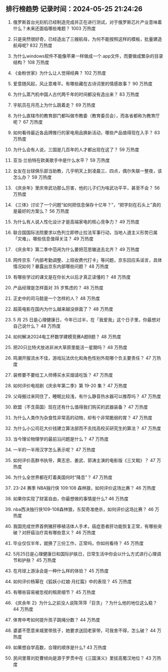 
## 排行榜趋势 记录时间：2024-05-25 21:24:26
  
  1. 俄罗斯首台光刻机已经制造完成并正在进行测试，对于俄罗斯芯片产业意味着什么？未来还面临哪些难题？ 1003 万热度
    
  2. 只是突然很好奇，已经造出了三艘航母，为何不能按照这样的模板，批量建造航母呢? 832 万热度
    
  3. 为什么windows软件不能像苹果一样做成一个.app文件，而要做成繁杂的目录结构？ 108 万热度
    
  4. 《金粉世家》为什么让人觉得经典？ 102 万热度
    
  5. 爱意随风起，风止意难平。有哪些藏在古诗词里的情感故事？ 90 万热度
    
  6. 为什么蒸汽机中国人古代两千年的时间都没有造出来？ 83 万热度
    
  7. 宇航员在月亮上为什么跳着走？ 69 万热度
    
  8. 为什么直辖市的教育部门都叫做市教委（教育委员会），而各省都称为教育厅呢？ 67 万热度
    
  9. 如何看待最近各品牌推行的家电用品换新活动，哪些产品值得现在入手？ 63 万热度
    
  10. 为什么会有人说，三国是几百年的人才都出现在这了？ 59 万热度
    
  11. 亚当·兰伯特在欧美歌手中是什么水平？ 59 万热度
    
  12. 女友在台球俱乐部当助教，几乎明天上到凌晨三、四点，偶尔失联一整夜，该怎么办？ 59 万热度
    
  13. 《庆余年》里庆帝武功那么厉害，他的儿子们为啥武功平平，甚至不会？ 56 万热度
    
  14. 《三体》讨论了一个问题“如何把信息保存十亿年？”，“把字刻在石头上”真的是最好的方案么？ 56 万热度
    
  15. 为什么有人说人性化设计才是高端家电的核心竞争力？ 49 万热度
    
  16. 联合国国际法院要求以色列立即停止拉法军事行动，当地人道主义形势已属「灾难」，哪些信息值得关注？ 49 万热度
    
  17. 《庆余年》第二季中范闲为什么要把范思辙送去北齐？ 49 万热度
    
  18. 网传京东「内部考勤调整、上班收费代打卡」等问题，京东回应系谣言，具体情况如何？暴露出京东内部哪些问题？ 48 万热度
    
  19. 有哪些学过的课文是在你长大以后才真正读懂的？ 48 万热度
    
  20. 产品经理是怎样面对 35 岁焦虑的？ 48 万热度
    
  21. 正史中的司马懿是一个怎样的人？ 48 万热度
    
  22. 超英电影在国内为什么越来越没排面了？ 48 万热度
    
  23. 5 月 25 日是心理健康日，今年已过半，在「我爱我」这个日子里，你最想对自己说什么？ 48 万热度
    
  24. 如何解决2024电工杯数学建模竞赛A题B题？ 48 万热度
    
  25. 把20只比特犬放进非洲大草原里能活一星期吗？ 48 万热度
    
  26. 鸣潮开服流水不佳，游戏玩法优化和角色性别外观哪个负主要责任？ 47 万热度
    
  27. 装修要不要给工人师傅买水买烟请吃饭？ 47 万热度
    
  28. 如何评价电视剧《庆余年第二季》第 19-20 集？ 47 万热度
    
  29. 父母搬过来同住了，睡眠比较浅，有什么静音热水器可以推荐吗？ 47 万热度
    
  30. 欧盟（不含英国）现在还有什么值得我们购买的武器装备？ 47 万热度
    
  31. 为什么人类作为杂食性非常高的动物，却有个非常脆弱的胃？ 47 万热度
    
  32. 为什么小公司花大价钱建立算法部而不去找高校买研究生的算法？ 47 万热度
    
  33. 当今理论物理学的最前沿问题是什么？ 47 万热度
    
  34. 一半的一半用汉字怎么表示呢？ 47 万热度
    
  35. 如何评价高群书执导，黄志忠、姜武、郭涛主演的电影版《三叉戟》？ 47 万热度
    
  36. 为什么全世界都在盯着美国何时“降息”？ 47 万热度
    
  37. 23-24 赛季 NBA独行侠 109:108 森林狼，如何评价这场比赛？ 46 万热度
    
  38. 如果你实现了财富自由，你最想做的事情是什么? 46 万热度
    
  39. nba西决独行侠109-108森林狼，东契奇准绝杀，如何评价这场比赛？ 46 万热度
    
  40. 我国完成世界首例猪肝移植活体人手术，癌症患者肝功能恢复正常，有哪些突破？对肝癌治疗具有哪些意义？ 46 万热度
    
  41. 毕业仅仅半年，就换了三份工作，正常吗，你如何看待？ 45 万热度
    
  42. 5月25日是心理健康日和国际护肤日，日常生活中你会以什么方式进行心理调节和护肤？ 45 万热度
    
  43. 在月球上游泳会是一种什么样的体验？ 45 万热度
    
  44. 如何评价杨幂在《狐妖小红娘·月红篇》中的表现？ 45 万热度
    
  45. 有哪些容易被忽视的租房细节？ 45 万热度
    
  46. 《庆余年 2》为什么之前没人说陈萍萍「巨贪」？为什么他的地位这么稳？ 44 万热度
    
  47. 体育中考如何提升孩子跳绳分数？ 44 万热度
    
  48. 婆婆不愿意来城里带孩子，她要求送回老家带，可我舍不得，怎么破？ 44 万热度
    
  49. 如果想自学高数，合理的顺序是什么? 43 万热度
    
  50. 民间里尊刘贬曹倾向是源于罗贯中在《三国演义》里拔高蜀汉地位？ 43 万热度
    